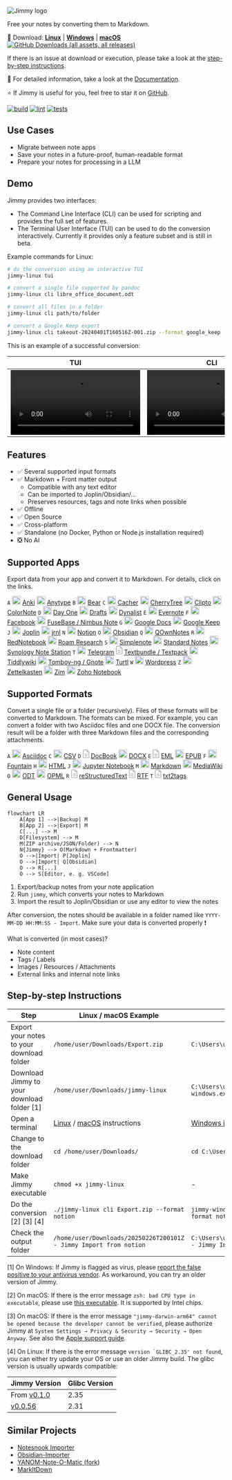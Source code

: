 ![Jimmy logo](./docs/images/logo2.png)

Free your notes by converting them to Markdown.

:floppy_disk: Download: [**Linux**](https://github.com/marph91/jimmy/releases/latest/download/jimmy-linux) | [**Windows**](https://github.com/marph91/jimmy/releases/latest/download/jimmy-windows.exe) | [**macOS**](https://github.com/marph91/jimmy/releases/latest/download/jimmy-darwin-arm64) [![GitHub Downloads (all assets, all releases)](https://img.shields.io/github/downloads/marph91/jimmy/total)](https://hanadigital.github.io/grev/?user=marph91&repo=jimmy)

If there is an issue at download or execution, please take a look at the [step-by-step instructions](#step-by-step-instructions).

:blue_book: For detailed information, take a look at the [Documentation](https://marph91.github.io/jimmy/).

:star: If Jimmy is useful for you, feel free to star it on [GitHub](https://github.com/marph91/jimmy).

[![build](https://github.com/marph91/jimmy/actions/workflows/build.yml/badge.svg)](https://github.com/marph91/jimmy/actions/workflows/build.yml)
[![lint](https://github.com/marph91/jimmy/actions/workflows/lint.yml/badge.svg)](https://github.com/marph91/jimmy/actions/workflows/lint.yml)
[![tests](https://github.com/marph91/jimmy/actions/workflows/tests.yml/badge.svg)](https://github.com/marph91/jimmy/actions/workflows/tests.yml)

## Use Cases

- Migrate between note apps
- Save your notes in a future-proof, human-readable format
- Prepare your notes for processing in a LLM

## Demo

Jimmy provides two interfaces:

- The Command Line Interface (CLI) can be used for scripting and provides the full set of features.
- The Terminal User Interface (TUI) can be used to do the conversion interactively. Currently it provides only a feature subset and is still in beta.

Example commands for Linux:

```bash
# do the conversion using an interactive TUI
jimmy-linux tui

# convert a single file supported by pandoc
jimmy-linux cli libre_office_document.odt

# convert all files in a folder
jimmy-linux cli path/to/folder

# convert a Google Keep export
jimmy-linux cli takeout-20240401T160516Z-001.zip --format google_keep
```

This is an example of a successful conversion:

| TUI | CLI |
| --- | --- |
| <video src="https://github.com/user-attachments/assets/bfe1ae55-4528-44ef-b921-5f057932b413"> | <video src="https://github.com/user-attachments/assets/dcd2bc5e-2442-468e-a792-5def563c6981"> |

## Features

- ✅ Several supported input formats
- ✅ Markdown + Front matter output
    - Compatible with any text editor
    - Can be imported to Joplin/Obsidian/...
    - Preserves resources, tags and note links when possible
- ✅ Offline
- ✅ Open Source
- ✅ Cross-platform
- ✅ Standalone (no Docker, Python or Node.js installation required)
- ❎ No AI

## Supported Apps

Export data from your app and convert it to Markdown. For details, click on the links.

`A` <img alt="Anki logo" src="https://upload.wikimedia.org/wikipedia/commons/thumb/3/3d/Anki-icon.svg/240px-Anki-icon.svg.png" style="height:20px;max-width:20px;"> [Anki](https://marph91.github.io/jimmy/formats/anki/) <img alt="Anytype logo" src="https://raw.githubusercontent.com/anyproto/anytype-ts/f5bad768813c6e8b783192adfd25c7410494977c/src/img/logo/symbol.svg" style="height:20px;max-width:20px;"> [Anytype](https://marph91.github.io/jimmy/formats/anytype/)
`B` <img alt="Bear logo" src="https://bear.app/images/logo.png" style="height:20px;max-width:20px;"> [Bear](https://marph91.github.io/jimmy/formats/bear/)
`C` <img alt="Cacher logo" src="https://raw.githubusercontent.com/CacherApp/cacher-cli/e241f06867dba740131db5314ef7fe279135baf6/images/cacher-icon.png" style="height:20px;max-width:20px;"> [Cacher](https://marph91.github.io/jimmy/formats/cacher/) <img alt="CherryTree logo" src="https://raw.githubusercontent.com/giuspen/cherrytree/c822b16681b002b8882645d8d1e8f109514ddb58/icons/cherrytree.svg" style="height:20px;max-width:20px;"> [CherryTree](https://marph91.github.io/jimmy/formats/cherrytree/) <img alt="Clipto logo" src="https://avatars.githubusercontent.com/u/53916365?s=200&v=4" style="height:20px;max-width:20px;"> [Clipto](https://marph91.github.io/jimmy/formats/clipto/) <img alt="ColorNote logo" src="https://www.colornote.com/wp-content/uploads/2016/05/cropped-favicon.png" style="height:20px;max-width:20px;"> [ColorNote](https://marph91.github.io/jimmy/formats/colornote/)
`D` <img alt="Day One logo" src="https://iconape.com/wp-content/files/rb/342127/png/day-one-logo.png" style="height:20px;max-width:20px;"> [Day One](https://marph91.github.io/jimmy/formats/day_one/) <img alt="Drafts logo" src="https://getdrafts.com/assets/favicon/favicon.ico" style="height:20px;max-width:20px;"> [Drafts](https://marph91.github.io/jimmy/formats/drafts/) <img alt="Dynalist logo" src="https://images.saasworthy.com/dynalist_5288_logo_1576239391_xhkcg.jpg" style="height:20px;max-width:20px;"> [Dynalist](https://marph91.github.io/jimmy/formats/dynalist/)
`E` <img alt="Evernote logo" src="https://avatars.githubusercontent.com/u/1120885" style="height:20px;max-width:20px;"> [Evernote](https://marph91.github.io/jimmy/formats/evernote/)
`F` <img alt="Facebook logo" src="https://upload.wikimedia.org/wikipedia/commons/b/b8/2021_Facebook_icon.svg" style="height:20px;max-width:20px;"> [Facebook](https://marph91.github.io/jimmy/formats/facebook/) <img alt="FuseBase logo" src="https://wavebox.pro/store2/store/0b46bf0a-107c-4fa2-a657-3df7412e3d3d.png" style="height:20px;max-width:20px;"> [FuseBase / Nimbus Note](https://marph91.github.io/jimmy/formats/nimbus_note/)
`G` <img alt="Google Docs logo" src="https://www.gstatic.com/images/branding/product/1x/docs_2020q4_96dp.png" style="height:20px;max-width:20px;"> [Google Docs](https://marph91.github.io/jimmy/formats/google_docs/) <img alt="Google Keep logo" src="https://www.gstatic.com/images/branding/product/1x/keep_2020q4_96dp.png" style="height:20px;max-width:20px;"> [Google Keep](https://marph91.github.io/jimmy/formats/google_keep/)
`J` <img alt="Joplin logo" src="https://github.com/laurent22/joplin/blob/dev/Assets/LinuxIcons/128x128.png?raw=true" style="height:20px;max-width:20px;"> [Joplin](https://marph91.github.io/jimmy/formats/joplin/) <img alt="jrnl logo" src="https://raw.githubusercontent.com/jrnl-org/jrnl/85a98afcd91ed873c0eceba9893c3ec424f201b8/docs_theme/img/logo.svg" style="height:20px;max-width:20px;"> [jrnl](https://marph91.github.io/jimmy/formats/jrnl/)
`N` <img alt="Notion logo" src="https://upload.wikimedia.org/wikipedia/commons/4/45/Notion_app_logo.png" style="height:20px;max-width:20px;"> [Notion](https://marph91.github.io/jimmy/formats/notion/)
`O` <img alt="Obsidian logo" src="https://upload.wikimedia.org/wikipedia/commons/1/10/2023_Obsidian_logo.svg" style="height:20px;max-width:20px;"> [Obsidian](https://marph91.github.io/jimmy/formats/obsidian/)
`Q` <img alt="QOwnNotes logo" src="https://raw.githubusercontent.com/pbek/QOwnNotes/d89a597a28eeb16f57692ac121933b478f44bf07/src/images/icons/256x256/apps/QOwnNotes.png" style="height:20px;max-width:20px;"> [QOwnNotes](https://marph91.github.io/jimmy/formats/qownnotes/)
`R` <img alt="RedNotebook logo" src="https://raw.githubusercontent.com/jendrikseipp/rednotebook/b2cefe5f321b21ab7ad855059f3c0496eb0830d2/rednotebook/images/rednotebook-icon/rn-256.png" style="height:20px;max-width:20px;"> [RedNotebook](https://marph91.github.io/jimmy/formats/rednotebook/) <img alt="Roam Research logo" src="https://upload.wikimedia.org/wikipedia/commons/6/61/Astrolabe-black.png" style="height:20px;max-width:20px;"> [Roam Research](https://marph91.github.io/jimmy/formats/roam_research/)
`S` <img alt="Simplenote logo" src="https://raw.githubusercontent.com/Automattic/simplenote-electron/4a140a96545763c849b26a81a2e27ff67eaa68f0/lib/icons/app-icon/icon_256x256.png" style="height:20px;max-width:20px;"> [Simplenote](https://marph91.github.io/jimmy/formats/simplenote/) <img alt="Standard Notes logo" src="https://avatars.githubusercontent.com/u/24537496?s=100" style="height:20px;max-width:20px;"> [Standard Notes](https://marph91.github.io/jimmy/formats/standard_notes/) <img alt="Synology Note Station logo" src="https://www.synology.com/img/dsm/note_station/notestation_72.png" style="height:20px;max-width:20px;"> [Synology Note Station](https://marph91.github.io/jimmy/formats/synology_note_station/)
`T` <img alt="Telegram logo" src="https://upload.wikimedia.org/wikipedia/commons/8/82/Telegram_logo.svg" style="height:20px;max-width:20px;"> [Telegram](https://marph91.github.io/jimmy/formats/tiddlywiki/) <svg xmlns="http://www.w3.org/2000/svg" viewBox="0 0 384 512" style="height:20px;max-width:20px;" fill="gray" opacity="0.5"><!--!Font Awesome Free 6.7.2 by @fontawesome - https://fontawesome.com License - https://fontawesome.com/license/free Copyright 2025 Fonticons, Inc.--><path d="M64 464c-8.8 0-16-7.2-16-16L48 64c0-8.8 7.2-16 16-16l160 0 0 80c0 17.7 14.3 32 32 32l80 0 0 288c0 8.8-7.2 16-16 16L64 464zM64 0C28.7 0 0 28.7 0 64L0 448c0 35.3 28.7 64 64 64l256 0c35.3 0 64-28.7 64-64l0-293.5c0-17-6.7-33.3-18.7-45.3L274.7 18.7C262.7 6.7 246.5 0 229.5 0L64 0zm56 256c-13.3 0-24 10.7-24 24s10.7 24 24 24l144 0c13.3 0 24-10.7 24-24s-10.7-24-24-24l-144 0zm0 96c-13.3 0-24 10.7-24 24s10.7 24 24 24l144 0c13.3 0 24-10.7 24-24s-10.7-24-24-24l-144 0z"/></svg> [Textbundle / Textpack](https://marph91.github.io/jimmy/formats/textbundle/) <img alt="Tiddlywiki logo" src="https://talk.tiddlywiki.org/uploads/default/original/1X/5d4e8afa05b64280281f851dfc982796b5f7fcd1.svg" style="height:20px;max-width:20px;"> [Tiddlywiki](https://marph91.github.io/jimmy/formats/tiddlywiki/) <img alt="Tomboy-ng logo" src="https://dl.flathub.org/media/org/gnome/Gnote/4f2ede31f33a5f935bec4206a6035410/icons/128x128/org.gnome.Gnote.png" style="height:20px;max-width:20px;"> [Tomboy-ng / Gnote](https://marph91.github.io/jimmy/formats/tomboy_ng/) <img alt="Turtl logo" src="https://turtlapp.com/images/logo.svg" style="height:20px;max-width:20px;"> [Turtl](https://marph91.github.io/jimmy/formats/turtl/)
`W` <img alt="Wordpress logo" src="https://s.w.org/style/images/about/WordPress-logotype-wmark.png" style="height:20px;max-width:20px;"> [Wordpress](https://marph91.github.io/jimmy/formats/wordpress/)
`Z` <img alt="Zettelkasten logo" src="https://raw.githubusercontent.com/Zettelkasten-Team/Zettelkasten/refs/heads/main/src/main/resources/de/danielluedecke/zettelkasten/resources/icons/zkn3-256x256.png" style="height:20px;max-width:20px;"> [Zettelkasten](https://marph91.github.io/jimmy/formats/zettelkasten/) <img alt="Zim logo" src="https://zim-wiki.org/images/globe.png" style="height:20px;max-width:20px;"> [Zim](https://marph91.github.io/jimmy/formats/zim/) <img alt="Zoho Notebook logo" src="https://zohowebstatic.com/sites/default/files/ogimage/notebook-logo.png" style="height:20px;max-width:20px;"> [Zoho Notebook](https://marph91.github.io/jimmy/formats/zoho_notebook/)

## Supported Formats

Convert a single file or a folder (recursively). Files of these formats will be converted to Markdown. The formats can be mixed. For example, you can convert a folder with two Asciidoc files and one DOCX file. The conversion result will be a folder with three Markdown files and the corresponding attachments.

`A` <img alt="Asciidoc logo" src="https://avatars.githubusercontent.com/u/3137042?s=100&v=4" style="height:20px;max-width:20px;"> [Asciidoc](https://marph91.github.io/jimmy/formats/default/)
`C` <img alt="CSV logo" src="https://upload.wikimedia.org/wikipedia/commons/3/34/Microsoft_Office_Excel_%282019%E2%80%93present%29.svg" style="height:20px;max-width:20px;"> [CSV](https://marph91.github.io/jimmy/formats/default/)
`D` <svg xmlns="http://www.w3.org/2000/svg" viewBox="0 0 384 512" style="height:20px;max-width:20px;" fill="gray" opacity="0.5"><!--!Font Awesome Free 6.7.2 by @fontawesome - https://fontawesome.com License - https://fontawesome.com/license/free Copyright 2025 Fonticons, Inc.--><path d="M64 464c-8.8 0-16-7.2-16-16L48 64c0-8.8 7.2-16 16-16l160 0 0 80c0 17.7 14.3 32 32 32l80 0 0 288c0 8.8-7.2 16-16 16L64 464zM64 0C28.7 0 0 28.7 0 64L0 448c0 35.3 28.7 64 64 64l256 0c35.3 0 64-28.7 64-64l0-293.5c0-17-6.7-33.3-18.7-45.3L274.7 18.7C262.7 6.7 246.5 0 229.5 0L64 0zm56 256c-13.3 0-24 10.7-24 24s10.7 24 24 24l144 0c13.3 0 24-10.7 24-24s-10.7-24-24-24l-144 0zm0 96c-13.3 0-24 10.7-24 24s10.7 24 24 24l144 0c13.3 0 24-10.7 24-24s-10.7-24-24-24l-144 0z"/></svg> [DocBook](https://marph91.github.io/jimmy/formats/default/) <img alt="DOCX logo" src="https://upload.wikimedia.org/wikipedia/commons/f/fd/Microsoft_Office_Word_%282019%E2%80%93present%29.svg" style="height:20px;max-width:20px;"> [DOCX](https://marph91.github.io/jimmy/formats/default/)
`E` <svg xmlns="http://www.w3.org/2000/svg" viewBox="0 0 384 512" style="height:20px;max-width:20px;" fill="gray" opacity="0.5"><!--!Font Awesome Free 6.7.2 by @fontawesome - https://fontawesome.com License - https://fontawesome.com/license/free Copyright 2025 Fonticons, Inc.--><path d="M64 464c-8.8 0-16-7.2-16-16L48 64c0-8.8 7.2-16 16-16l160 0 0 80c0 17.7 14.3 32 32 32l80 0 0 288c0 8.8-7.2 16-16 16L64 464zM64 0C28.7 0 0 28.7 0 64L0 448c0 35.3 28.7 64 64 64l256 0c35.3 0 64-28.7 64-64l0-293.5c0-17-6.7-33.3-18.7-45.3L274.7 18.7C262.7 6.7 246.5 0 229.5 0L64 0zm56 256c-13.3 0-24 10.7-24 24s10.7 24 24 24l144 0c13.3 0 24-10.7 24-24s-10.7-24-24-24l-144 0zm0 96c-13.3 0-24 10.7-24 24s10.7 24 24 24l144 0c13.3 0 24-10.7 24-24s-10.7-24-24-24l-144 0z"/></svg> [EML](https://en.wikipedia.org/wiki/Email#Filename_extensions) <img alt="EPUB logo" src="https://upload.wikimedia.org/wikipedia/commons/9/91/Epub_logo.svg" style="height:20px;max-width:20px;"> [EPUB](https://marph91.github.io/jimmy/formats/default/)
`F` <img alt="Fountain logo" src="https://fountain.io/wp-content/uploads/2023/05/fountain-sign-164-150x150.png" style="height:20px;max-width:20px;"> [Fountain](https://marph91.github.io/jimmy/formats/default/)
`H` <img alt="HTML logo" src="https://upload.wikimedia.org/wikipedia/commons/6/61/HTML5_logo_and_wordmark.svg" style="height:20px;max-width:20px;"> [HTML](https://marph91.github.io/jimmy/formats/default/)
`J` <img alt="Jupyter Notebook logo" src="https://upload.wikimedia.org/wikipedia/commons/3/38/Jupyter_logo.svg" style="height:20px;max-width:20px;"> [Jupyter Notebook](https://marph91.github.io/jimmy/formats/default/)
`M` <img alt="Markdown logo" src="https://upload.wikimedia.org/wikipedia/commons/f/f4/Markdown-mark-4th.svg" style="height:20px;max-width:20px;"> [Markdown](https://marph91.github.io/jimmy/formats/default/) <img alt="MediaWiki logo" src="https://www.mediawiki.org/static/images/icons/mediawikiwiki.svg" style="height:20px;max-width:20px;"> [MediaWiki](https://marph91.github.io/jimmy/formats/default/)
`O` <img alt="ODT logo" src="https://upload.wikimedia.org/wikipedia/commons/0/02/LibreOffice_6.1_Writer_Icon.svg" style="height:20px;max-width:20px;"> [ODT](https://marph91.github.io/jimmy/formats/default/) <img alt="OPML logo" src="https://upload.wikimedia.org/wikipedia/commons/2/2c/Opml-icon.svg" style="height:20px;max-width:20px;"> [OPML](https://marph91.github.io/jimmy/formats/default/)
`R` <svg xmlns="http://www.w3.org/2000/svg" viewBox="0 0 384 512" style="height:20px;max-width:20px;" fill="gray" opacity="0.5"><!--!Font Awesome Free 6.7.2 by @fontawesome - https://fontawesome.com License - https://fontawesome.com/license/free Copyright 2025 Fonticons, Inc.--><path d="M64 464c-8.8 0-16-7.2-16-16L48 64c0-8.8 7.2-16 16-16l160 0 0 80c0 17.7 14.3 32 32 32l80 0 0 288c0 8.8-7.2 16-16 16L64 464zM64 0C28.7 0 0 28.7 0 64L0 448c0 35.3 28.7 64 64 64l256 0c35.3 0 64-28.7 64-64l0-293.5c0-17-6.7-33.3-18.7-45.3L274.7 18.7C262.7 6.7 246.5 0 229.5 0L64 0zm56 256c-13.3 0-24 10.7-24 24s10.7 24 24 24l144 0c13.3 0 24-10.7 24-24s-10.7-24-24-24l-144 0zm0 96c-13.3 0-24 10.7-24 24s10.7 24 24 24l144 0c13.3 0 24-10.7 24-24s-10.7-24-24-24l-144 0z"/></svg> [reStructuredText](https://marph91.github.io/jimmy/formats/default/) <svg xmlns="http://www.w3.org/2000/svg" viewBox="0 0 384 512" style="height:20px;max-width:20px;" fill="gray" opacity="0.5"><!--!Font Awesome Free 6.7.2 by @fontawesome - https://fontawesome.com License - https://fontawesome.com/license/free Copyright 2025 Fonticons, Inc.--><path d="M64 464c-8.8 0-16-7.2-16-16L48 64c0-8.8 7.2-16 16-16l160 0 0 80c0 17.7 14.3 32 32 32l80 0 0 288c0 8.8-7.2 16-16 16L64 464zM64 0C28.7 0 0 28.7 0 64L0 448c0 35.3 28.7 64 64 64l256 0c35.3 0 64-28.7 64-64l0-293.5c0-17-6.7-33.3-18.7-45.3L274.7 18.7C262.7 6.7 246.5 0 229.5 0L64 0zm56 256c-13.3 0-24 10.7-24 24s10.7 24 24 24l144 0c13.3 0 24-10.7 24-24s-10.7-24-24-24l-144 0zm0 96c-13.3 0-24 10.7-24 24s10.7 24 24 24l144 0c13.3 0 24-10.7 24-24s-10.7-24-24-24l-144 0z"/></svg> [RTF](https://marph91.github.io/jimmy/formats/default/)
`T` <svg xmlns="http://www.w3.org/2000/svg" viewBox="0 0 384 512" style="height:20px;max-width:20px;" fill="gray" opacity="0.5"><!--!Font Awesome Free 6.7.2 by @fontawesome - https://fontawesome.com License - https://fontawesome.com/license/free Copyright 2025 Fonticons, Inc.--><path d="M64 464c-8.8 0-16-7.2-16-16L48 64c0-8.8 7.2-16 16-16l160 0 0 80c0 17.7 14.3 32 32 32l80 0 0 288c0 8.8-7.2 16-16 16L64 464zM64 0C28.7 0 0 28.7 0 64L0 448c0 35.3 28.7 64 64 64l256 0c35.3 0 64-28.7 64-64l0-293.5c0-17-6.7-33.3-18.7-45.3L274.7 18.7C262.7 6.7 246.5 0 229.5 0L64 0zm56 256c-13.3 0-24 10.7-24 24s10.7 24 24 24l144 0c13.3 0 24-10.7 24-24s-10.7-24-24-24l-144 0zm0 96c-13.3 0-24 10.7-24 24s10.7 24 24 24l144 0c13.3 0 24-10.7 24-24s-10.7-24-24-24l-144 0z"/></svg> [txt2tags](https://marph91.github.io/jimmy/formats/default/)

## General Usage

```mermaid
flowchart LR
    A[App 1] -->|Backup| M
    B[App 2] -->|Export| M
    C[...] --> M
    D[Filesystem] --> M
    M(ZIP archive/JSON/Folder) --> N
    N{Jimmy} --> O(Markdown + Frontmatter)
    O -->|Import| P[Joplin]
    O -->|Import| Q[Obsidian]
    O --> R[...]
    O --> S[Editor, e. g. VSCode]
```

1. Export/backup notes from your note application
2. Run `jimmy`, which converts your notes to Markdown
3. Import the result to Joplin/Obsidian or use any editor to view the notes

After conversion, the notes should be available in a folder named like `YYYY-MM-DD HH:MM:SS - Import`. Make sure your data is converted properly :exclamation:

What is converted (in most cases)?

- Note content
- Tags / Labels
- Images / Resources / Attachments
- External links and internal note links

## Step-by-step Instructions

| Step | Linux / macOS Example | Windows Example |
| --- | --- | --- |
| Export your notes to your download folder | `/home/user/Downloads/Export.zip` | `C:\Users\user\Downloads\Export.zip` |
| Download Jimmy to your download folder [1] | `/home/user/Downloads/jimmy-linux` | `C:\Users\user\Downloads\jimmy-windows.exe` |
| Open a terminal | [Linux](https://www.wikihow.com/Open-a-Terminal-Window-in-Ubuntu) / [macOS](https://www.wikihow.com/Open-a-Terminal-Window-in-Mac) instructions | [Windows instructions](https://www.wikihow.com/Open-Terminal-in-Windows) |
| Change to the download folder | `cd /home/user/Downloads/` | `cd C:\Users\user\Downloads\` |
| Make Jimmy executable | `chmod +x jimmy-linux` | \-  |
| Do the conversion [2] [3] [4] | `./jimmy-linux cli Export.zip --format notion` | `jimmy-windows.exe cli Export.zip --format notion` |
| Check the output folder | `/home/user/Downloads/20250226T200101Z - Jimmy Import from notion` | `C:\Users\user\Downloads\20250226T200101Z - Jimmy Import from notion` |

[1] On Windows: If Jimmy is flagged as virus, please [report the false positive to your antivirus vendor](https://github.com/pyinstaller/pyinstaller/blob/c7f12ccfaa2e116c3b7cfb58dadfc1e6b8c6882d/.github/ISSUE_TEMPLATE/antivirus.md#reporting-false-positives-to-av-vendors). As workaround, you can try an older version of Jimmy.

[2] On macOS: If there is the error message `zsh: bad CPU type in executable`, please use [this executable](https://github.com/marph91/jimmy/releases/latest/download/jimmy-darwin-x86_64). It is supported by Intel chips.

[3] On macOS: If there is the error message `"jimmy-darwin-arm64" cannot be opened because the developer cannot be verified`, please authorize Jimmy at `System Settings → Privacy & Security → Security → Open Anyway`. See also the [Apple support guide](https://support.apple.com/en-gb/guide/mac-help/mchlc5fb7f9c/mac).

[4] On Linux: If there is the error message ``version `GLIBC_2.35' not found``, you can either try update your OS or use an older Jimmy build. The glibc version is usually upwards compatible:

| Jimmy Version | Glibc Version |
| --- | --- |
| From [v0.1.0](https://github.com/marph91/jimmy/releases/tag/v0.1.0) | 2.35 |
| [v0.0.56](https://github.com/marph91/jimmy/releases/tag/v0.0.56) | 2.31 |

## Similar Projects

- [Notesnook Importer](https://github.com/streetwriters/notesnook-importer)
- [Obsidian-Importer](https://github.com/obsidianmd/obsidian-importer)
- [YANOM-Note-O-Matic (fork)](https://github.com/stereohorse/YANOM-Note-O-Matic)
- [MarkItDown](https://github.com/microsoft/markitdown)
